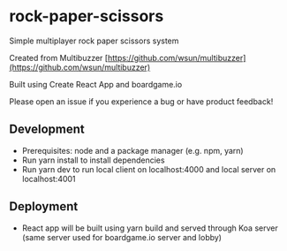 # rock-paper-scissors
Simple multiplayer rock paper scissors system


Created from Multibuzzer [https://github.com/wsun/multibuzzer](https://github.com/wsun/multibuzzer)


Built using Create React App and boardgame.io

Please open an issue if you experience a bug or have product feedback!

## Development
-  Prerequisites: node and a package manager (e.g. npm, yarn)
-  Run yarn install to install dependencies
-  Run yarn dev to run local client on localhost:4000 and local server on localhost:4001

## Deployment
-  React app will be built using yarn build and served through Koa server (same server used for boardgame.io server and lobby)
